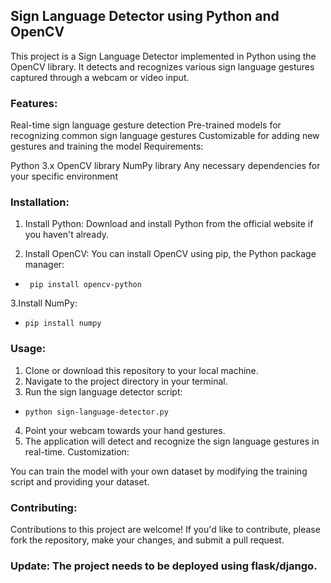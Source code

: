 
## Sign Language Detector using Python and OpenCV

This project is a Sign Language Detector implemented in Python using the OpenCV library. It detects and recognizes various sign language gestures captured through a webcam or video input.

### Features:

Real-time sign language gesture detection
Pre-trained models for recognizing common sign language gestures
Customizable for adding new gestures and training the model
Requirements:

Python 3.x
OpenCV library
NumPy library
Any necessary dependencies for your specific environment


### Installation:
1. Install Python: Download and install Python from the official website if you haven't already.

2. Install OpenCV: You can install OpenCV using pip, the Python package manager:

  * ``` pip install opencv-python```

3.Install NumPy:
*  ```pip install numpy```

### Usage:
1. Clone or download this repository to your local machine.
2. Navigate to the project directory in your terminal.
3. Run the sign language detector script:
  *  ```python sign-language-detector.py```
4. Point your webcam towards your hand gestures.
5. The application will detect and recognize the sign language gestures in real-time.
Customization:

You can train the model with your own dataset by modifying the training script and providing your dataset.

### Contributing:

Contributions to this project are welcome! If you'd like to contribute, please fork the repository, make your changes, and submit a pull request.

### Update: The project needs to be deployed using flask/django.

